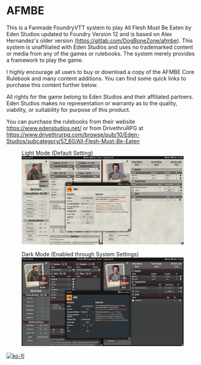 # AFMBE

This is a Fanmade FoundryVTT system to play All Flesh Must Be Eaten by Eden Studios updated to Foundry Version 12 and is based on Alex Hernandez's older version (https://gitlab.com/DogBoneZone/afmbe). This system is unaffiliated with Eden Studios and uses no trademarked content or media from any of the games or rulebooks. The system merely provides a framework to play the game. 

I highly encourage all users to buy or download a copy of the AFMBE Core Rulebook and many content additions. You can find some quick links to purchase this content further below.

All rights for the game belong to Eden Studios and their affiliated partners. Eden Studios makes no representation or warranty as to the quality, viability, or suitability for purpose of this product.

You can purchase the rulebooks from their website https://www.edenstudios.net/ or from DrivethruRPG at https://www.drivethrurpg.com/browse/pub/10/Eden-Studios/subcategory/57_60/All-Flesh-Must-Be-Eaten

<figure>
    <figcaption>Light Mode (Default Setting)</figcaption>
    <img src="images/afmbe-lightmode.png">
</figure>

<figure>
    <figcaption>Dark Mode (Enabled through System Settings)</figcaption>
    <img src="images/afmbe-darkmode.png">
</figure>

[![ko-fi](https://ko-fi.com/img/githubbutton_sm.svg)](https://ko-fi.com/B0B15MGC4)